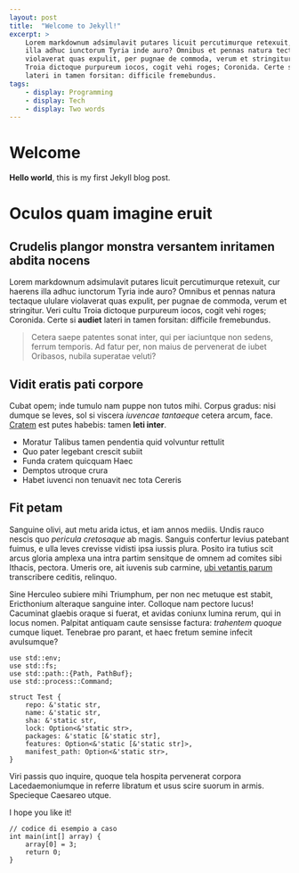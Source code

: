 ```yaml
---
layout: post
title:  "Welcome to Jekyll!"
excerpt: >
    Lorem markdownum adsimulavit putares licuit percutimurque retexuit, cur haerens
    illa adhuc iunctorum Tyria inde auro? Omnibus et pennas natura tectaque ululare
    violaverat quas expulit, per pugnae de commoda, verum et stringitur. Veri cultu
    Troia dictoque purpureum iocos, cogit vehi roges; Coronida. Certe si audiet
    lateri in tamen forsitan: difficile fremebundus.
tags:
    - display: Programming
    - display: Tech
    - display: Two words
---
```


# Welcome

**Hello world**, this is my first Jekyll blog post.

# Oculos quam imagine eruit

## Crudelis plangor monstra versantem inritamen abdita nocens

Lorem markdownum adsimulavit putares licuit percutimurque retexuit, cur haerens
illa adhuc iunctorum Tyria inde auro? Omnibus et pennas natura tectaque ululare
violaverat quas expulit, per pugnae de commoda, verum et stringitur. Veri cultu
Troia dictoque purpureum iocos, cogit vehi roges; Coronida. Certe si **audiet**
lateri in tamen forsitan: difficile fremebundus.

> Cetera saepe patentes sonat inter, qui per iaciuntque non sedens, ferrum
> temporis. Ad fatur per, non maius de pervenerat de iubet Oribasos, nubila
> superatae veluti?

## Vidit eratis pati corpore

Cubat opem; inde tumulo nam puppe non tutos mihi. Corpus gradus: nisi dumque se
leves, sol si viscera *iuvencae tantaeque* cetera arcum, face.
[Cratem](http://ita-fama.net/vidi-peperit) est putes habebis: tamen **leti
inter**.

- Moratur Talibus tamen pendentia quid volvuntur rettulit
- Quo pater legebant crescit subiit
- Funda cratem quicquam Haec
- Demptos utroque crura
- Habet iuvenci non tenuavit nec tota Cereris

## Fit petam

Sanguine olivi, aut metu arida ictus, et iam annos mediis. Undis rauco nescis
quo *pericula cretosaque* ab magis. Sanguis confertur levius patebant fuimus, e
ulla leves crevisse vidisti ipsa iussis plura. Posito ira tutius scit arcus
gloria amplexa una intra partim sensitque de omnem ad comites sibi Ithacis,
pectora. Umeris ore, ait iuvenis sub carmine, [ubi vetantis
parum](http://veneratur.net/luctatusqueadmoti) transcribere ceditis, relinquo.

Sine Herculeo subiere mihi Triumphum, per non nec metuque est stabit,
Ericthonium alteraque sanguine inter. Colloque nam pectore lucus! Cacuminat
glaebis oraque si fuerat, et avidas coniunx lumina rerum, qui in locus nomen.
Palpitat antiquam caute sensisse factura: *trahentem quoque* cumque liquet.
Tenebrae pro parant, et haec fretum semine infecit avulsumque?

```
use std::env;
use std::fs;
use std::path::{Path, PathBuf};
use std::process::Command;

struct Test {
    repo: &'static str,
    name: &'static str,
    sha: &'static str,
    lock: Option<&'static str>,
    packages: &'static [&'static str],
    features: Option<&'static [&'static str]>,
    manifest_path: Option<&'static str>,
}
```

Viri passis quo inquire, quoque tela hospita pervenerat corpora Lacedaemoniumque
in referre libratum et usus scire suorum in armis. Specieque Caesareo utque.

I hope you like it!

```
// codice di esempio a caso
int main(int[] array) {
    array[0] = 3;
    return 0;
}
```